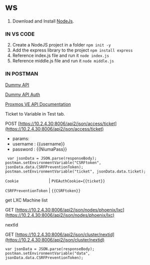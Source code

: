 # ws

1. Download and Install [NodeJs](https://nodejs.org/en/download).

### IN VS CODE

2. Create a NodeJS project in a folder `npm init -y`
3. Add the express library to the project `npm install express`
4. Reference index.js file and run it `node index.js`
5. Reference middle.js file and run it `node middle.js`

### IN POSTMAN
[Dummy API](https://dummyjson.com/docs/products)

[Dummy API Auth](https://dummyjson.com/docs/auth)

[Proxmos VE API Documentation](https://pve.proxmox.com/pve-docs/api-viewer/)

Ticket to Variable in Test tab. 

POST [https://10.2.4.30:8006/api2/json/access/ticket](https://10.2.4.30:8006/api2/json/access/ticket)
* params:
 * username : {{username}}
 * password : {{NiumaPass}}

 ` var jsonData = JSON.parse(responseBody); postman.setEnvironmentVariable("CSRFtoken", jsonData.data.CSRFPreventionToken); postman.setEnvironmentVariable("ticket", jsonData.data.ticket);`

 `Cookie             ` | `PVEAuthCookie={{ticket}}`
 
 `CSRFPreventionToken` | `{{CSRFtoken}}           ` 


get LXC Machine list

GET [https://10.2.4.30:8006/api2/json/nodes/phoenix/lxc](https://10.2.4.30:8006/api2/json/nodes/phoenix/lxc)



nextId

GET [https://10.2.4.30:8006/api2/json/cluster/nextid](https://10.2.4.30:8006/api2/json/cluster/nextid)

`var jsonData = JSON.parse(responseBody);
postman.setEnvironmentVariable("data", jsonData.data.CSRFPreventionToken);`


